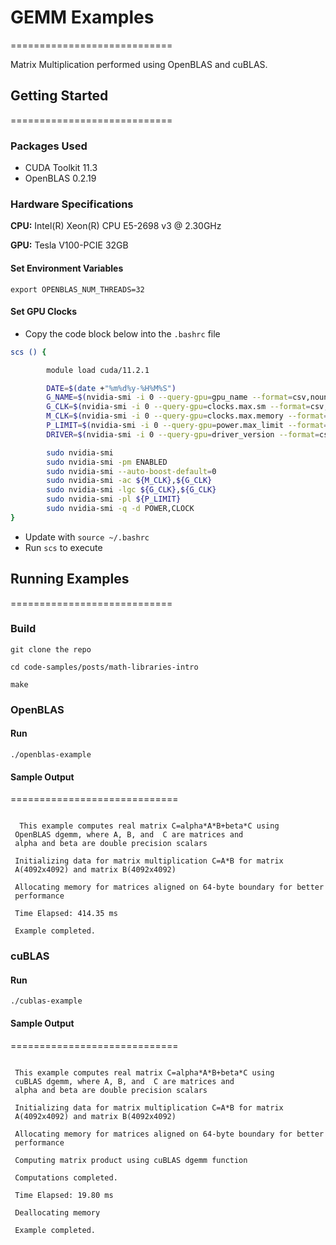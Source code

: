 # GEMM Examples

============================

Matrix Multiplication performed using OpenBLAS and cuBLAS.

## Getting Started

============================

### Packages Used

- CUDA Toolkit 11.3
- OpenBLAS 0.2.19

### Hardware Specifications

**CPU:**
Intel(R) Xeon(R) CPU E5-2698 v3 @ 2.30GHz

**GPU:**
Tesla V100-PCIE 32GB

#### Set Environment Variables

`export OPENBLAS_NUM_THREADS=32`

#### Set GPU Clocks

- Copy the code block below into the `.bashrc` file

``` bash
scs () {

        module load cuda/11.2.1

        DATE=$(date +"%m%d%y-%H%M%S")
        G_NAME=$(nvidia-smi -i 0 --query-gpu=gpu_name --format=csv,nounits,noheader | sed 's/ /-/g')
        G_CLK=$(nvidia-smi -i 0 --query-gpu=clocks.max.sm --format=csv,nounits,noheader)
        M_CLK=$(nvidia-smi -i 0 --query-gpu=clocks.max.memory --format=csv,nounits,noheader)
        P_LIMIT=$(nvidia-smi -i 0 --query-gpu=power.max_limit --format=csv,nounits,noheader)
        DRIVER=$(nvidia-smi -i 0 --query-gpu=driver_version --format=csv,nounits,noheader)

        sudo nvidia-smi
        sudo nvidia-smi -pm ENABLED
        sudo nvidia-smi --auto-boost-default=0
        sudo nvidia-smi -ac ${M_CLK},${G_CLK}
        sudo nvidia-smi -lgc ${G_CLK},${G_CLK}
        sudo nvidia-smi -pl ${P_LIMIT}
        sudo nvidia-smi -q -d POWER,CLOCK
}
```

- Update with `source ~/.bashrc`
- Run `scs` to execute

## Running Examples

============================

### Build

`git clone the repo`

`cd code-samples/posts/math-libraries-intro`

`make`

### OpenBLAS

#### Run

`./openblas-example`

#### Sample Output

=============================

```text

  This example computes real matrix C=alpha*A*B+beta*C using
 OpenBLAS dgemm, where A, B, and  C are matrices and
 alpha and beta are double precision scalars

 Initializing data for matrix multiplication C=A*B for matrix
 A(4092x4092) and matrix B(4092x4092)

 Allocating memory for matrices aligned on 64-byte boundary for better
 performance

 Time Elapsed: 414.35 ms

 Example completed.

```

### cuBLAS

#### Run

`./cublas-example`

#### Sample Output

=============================

```text

 This example computes real matrix C=alpha*A*B+beta*C using
 cuBLAS dgemm, where A, B, and  C are matrices and
 alpha and beta are double precision scalars

 Initializing data for matrix multiplication C=A*B for matrix
 A(4092x4092) and matrix B(4092x4092)

 Allocating memory for matrices aligned on 64-byte boundary for better
 performance

 Computing matrix product using cuBLAS dgemm function

 Computations completed.

 Time Elapsed: 19.80 ms

 Deallocating memory

 Example completed.
```
